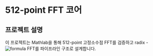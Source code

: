 # 512-point FFT 코어

## 프로젝트 설명
이 프로젝트는 Mathlab을 통해 512-point 고정소수점 FFT를 검증하고 radix - ![formula](https://latex.codecogs.com/svg.image?2^2) FFT를 파이프라인 구조로 설계합니다. 

